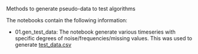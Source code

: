 Methods to generate pseudo-data to test algorithms

The notebooks contain the following information:

* 01.gen_test_data: The notebook generate various timeseries with specific degrees of noise/frequencies/missing values. This was used to generate [test_data.csv](https://github.com/KnowledgeCaptureAndDiscovery/autoTS/blob/master/test_data/test_data.csv)
